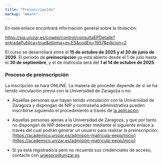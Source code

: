 ```yaml
---
title: "Preinscripción"
markup: "mmark"
---
```


En este enlace encontrará información general sobre la titulación:

https://sia.unizar.es/cowep/control/consultaEPDetalle?entradaPublica=true&idioma=es.ES&codEp=1957&edicion=2

El curso se desarrollará entre el **15 de octubre de 2025 y el 30 de junio de 2026**. El periodo de **preinscripción** ya está abierto desde el 1 de julio hasta el  **30 de septiembre**,
y el de matricula será del **1 al 14 de octubre de 2025**.

### Proceso de preinscripción

La inscripción se hará ONLINE. La manera de proceder depende de si se ha tenido vinculación previa con la Universidad de Zaragoza o no:

- Aquellas personas que hayan tenido vinculación con la Universidad de Zaragoza y dispongan de NIP y contraseña administrativa pueden inscribirse siguiendo el procedimiento a través de [la aplicación](https://sia.unizar.es/cowep/control/consultaEPDetalle?entradaPublica=true&idioma=es.ES&codEp=1957&edicion=1#)

- Aquellas personas ajenas a la Universidad de Zaragoza, y que por tanto no dispongan de NIP deberán proceder mediante el siguiente enlace a través del cual podrán generar un usuario para realizar la preinscripción: [https://academico.unizar.es/admision-matricula-eepp/inicio](https://academico.unizar.es/admision-matricula-eepp/inicio)

- Si ya está registrado/a pero no recuerda sus credenciales de acceso, contacte con [uniespro@unizar.es](mailto:uniespro@unizar.es)